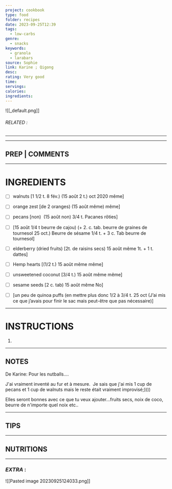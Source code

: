 ```yaml
---
project: cookbook
type: food
folder: recipes
date: 2023-09-25T12:39
tags:
  - low-carbs
genre:
  - snacks
keywords:
  - granola
  - larabars
source: Sophie
link: Karine ; Qigong
desc: 
rating: Very good
time: 
servings: 
calories: 
ingredients:
---
```


![[_default.png]]
###### *RELATED* : 
---


---
## PREP | COMMENTS



---
# INGREDIENTS

- [ ] walnuts [1 1/2 t. 8 fév.) (15 août 2 t.) oct 2020 même] 
- [ ] orange zest [de 2 oranges) (15 août même) même]
- [ ] pecans [non)  (15 août non) 3/4 t. Pacanes rôties]

- [ ] [15 août 1/4 t beurre de cajou) (+ 2. c. tab. beurre de graines de tournesol 25 oct.) Beurre de sésame 1/4 t. + 3 c. Tab beurre de tournesol]

- [ ] elderberry (dried fruits) [2t. de raisins secs) 15 août même 1t. + 1 t. dattes]
- [ ] Hemp hearts [(1/2 t.) 15 août même même]
- [ ] unsweetened coconut [3/4 t.) 15 août même même]
- [ ] sesame seeds [2 c. tab) 15 août même No]

- [ ] [un peu de quinoa puffs (en mettre plus donc 1/2 à 3/4 t. 25 oct (J’ai mis ce que j’avais pour finir le sac mais peut-être que pas nécessaire)] 

---
# INSTRUCTIONS

1. 

---
## NOTES

De Karine: Pour les nutballs....

J'ai vraiment inventé au fur et à mesure.  Je sais que j'ai mis 1 cup de pecans et 1 cup de walnuts mais le reste était vraiment improvisé;))))

Elles seront bonnes avec ce que tu veux ajouter...fruits secs, noix de coco, beurre de n'importe quel noix etc..

---
## TIPS



---
## NUTRITIONS



---
### *EXTRA* :



![[Pasted image 20230925124033.png]]